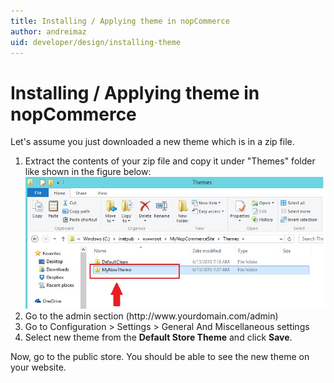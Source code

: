 ```yaml
---
title: Installing / Applying theme in nopCommerce
author: andreimaz
uid: developer/design/installing-theme
---
```

# Installing / Applying theme in nopCommerce

Let's assume you just downloaded a new theme which is in a zip file.

1. Extract the contents of your zip file and copy it under "Themes" folder like shown in the figure below:
    ![extracting-theme](_static/installing-theme/extracting-theme.jpg)
1. Go to the admin section (http:<span>//www</span>.yourdomain.com/admin)
1. Go to Configuration > Settings > General And Miscellaneous settings
1. Select new theme from the **Default Store Theme** and click **Save**.

Now, go to the public store. You should be able to see the new theme on your website.
